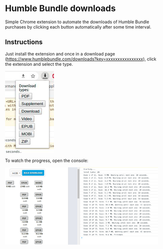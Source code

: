 Humble Bundle downloads
========

Simple Chrome extension to automate the downloads of Humble Bundle purchases by clicking each button automatically after some time interval.

## Instructions

Just install the extension and once in a download page (https://www.humblebundle.com/downloads?key=xxxxxxxxxxxxxxxx), click the extension and select the type.

![Instructions](readme-1.jpg)

To watch the progress, open the console:

![Instructions](readme-2.jpg)